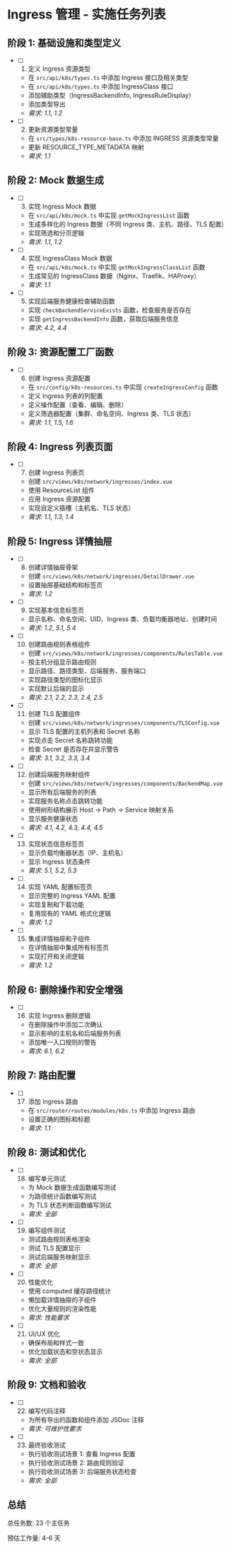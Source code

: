# Ingress 管理 - 实施任务列表

## 阶段 1: 基础设施和类型定义

- [ ] 1. 定义 Ingress 资源类型
  - 在 `src/api/k8s/types.ts` 中添加 Ingress 接口及相关类型
  - 在 `src/api/k8s/types.ts` 中添加 IngressClass 接口
  - 添加辅助类型（IngressBackendInfo, IngressRuleDisplay）
  - 添加类型导出
  - _需求: 1.1, 1.2_

- [ ] 2. 更新资源类型常量
  - 在 `src/types/k8s-resource-base.ts` 中添加 INGRESS 资源类型常量
  - 更新 RESOURCE_TYPE_METADATA 映射
  - _需求: 1.1_

## 阶段 2: Mock 数据生成

- [ ] 3. 实现 Ingress Mock 数据
  - 在 `src/api/k8s/mock.ts` 中实现 `getMockIngressList` 函数
  - 生成多样化的 Ingress 数据（不同 Ingress 类、主机、路径、TLS 配置）
  - 实现筛选和分页逻辑
  - _需求: 1.1, 1.2_

- [ ] 4. 实现 IngressClass Mock 数据
  - 在 `src/api/k8s/mock.ts` 中实现 `getMockIngressClassList` 函数
  - 生成常见的 IngressClass 数据（Nginx、Traefik、HAProxy）
  - _需求: 1.1_

- [ ] 5. 实现后端服务健康检查辅助函数
  - 实现 `checkBackendServiceExists` 函数，检查服务是否存在
  - 实现 `getIngressBackendInfo` 函数，获取后端服务信息
  - _需求: 4.2, 4.4_

## 阶段 3: 资源配置工厂函数

- [ ] 6. 创建 Ingress 资源配置
  - 在 `src/config/k8s-resources.ts` 中实现 `createIngressConfig` 函数
  - 定义 Ingress 列表的列配置
  - 定义操作配置（查看、编辑、删除）
  - 定义筛选器配置（集群、命名空间、Ingress 类、TLS 状态）
  - _需求: 1.1, 1.5, 1.6_

## 阶段 4: Ingress 列表页面

- [ ] 7. 创建 Ingress 列表页
  - 创建 `src/views/k8s/network/ingresses/index.vue`
  - 使用 ResourceList 组件
  - 应用 Ingress 资源配置
  - 实现自定义插槽（主机名、TLS 状态）
  - _需求: 1.1, 1.3, 1.4_

## 阶段 5: Ingress 详情抽屉

- [ ] 8. 创建详情抽屉骨架
  - 创建 `src/views/k8s/network/ingresses/DetailDrawer.vue`
  - 设置抽屉基础结构和标签页
  - _需求: 1.2_

- [ ] 9. 实现基本信息标签页
  - 显示名称、命名空间、UID、Ingress 类、负载均衡器地址、创建时间
  - _需求: 1.2, 5.1, 5.4_

- [ ] 10. 创建路由规则表格组件
  - 创建 `src/views/k8s/network/ingresses/components/RulesTable.vue`
  - 按主机分组显示路由规则
  - 显示路径、路径类型、后端服务、服务端口
  - 实现路径类型的图标化显示
  - 实现默认后端的显示
  - _需求: 2.1, 2.2, 2.3, 2.4, 2.5_

- [ ] 11. 创建 TLS 配置组件
  - 创建 `src/views/k8s/network/ingresses/components/TLSConfig.vue`
  - 显示 TLS 配置的主机列表和 Secret 名称
  - 实现点击 Secret 名称跳转功能
  - 检查 Secret 是否存在并显示警告
  - _需求: 3.1, 3.2, 3.3, 3.4_

- [ ] 12. 创建后端服务映射组件
  - 创建 `src/views/k8s/network/ingresses/components/BackendMap.vue`
  - 显示所有后端服务的列表
  - 实现服务名称点击跳转功能
  - 使用树形结构展示 Host -> Path -> Service 映射关系
  - 显示服务健康状态
  - _需求: 4.1, 4.2, 4.3, 4.4, 4.5_

- [ ] 13. 实现状态信息标签页
  - 显示负载均衡器状态（IP、主机名）
  - 显示 Ingress 状态条件
  - _需求: 5.1, 5.2, 5.3_

- [ ] 14. 实现 YAML 配置标签页
  - 显示完整的 Ingress YAML 配置
  - 实现复制和下载功能
  - 复用现有的 YAML 格式化逻辑
  - _需求: 1.2_

- [ ] 15. 集成详情抽屉和子组件
  - 在详情抽屉中集成所有标签页
  - 实现打开和关闭逻辑
  - _需求: 1.2_

## 阶段 6: 删除操作和安全增强

- [ ] 16. 实现 Ingress 删除逻辑
  - 在删除操作中添加二次确认
  - 显示影响的主机名和后端服务列表
  - 添加唯一入口规则的警告
  - _需求: 6.1, 6.2_

## 阶段 7: 路由配置

- [ ] 17. 添加 Ingress 路由
  - 在 `src/router/routes/modules/k8s.ts` 中添加 Ingress 路由
  - 设置正确的图标和标题
  - _需求: 1.1_

## 阶段 8: 测试和优化

- [ ] 18. 编写单元测试
  - 为 Mock 数据生成函数编写测试
  - 为路径统计函数编写测试
  - 为 TLS 状态判断函数编写测试
  - _需求: 全部_

- [ ] 19. 编写组件测试
  - 测试路由规则表格渲染
  - 测试 TLS 配置显示
  - 测试后端服务映射显示
  - _需求: 全部_

- [ ] 20. 性能优化
  - 使用 computed 缓存路径统计
  - 懒加载详情抽屉的子组件
  - 优化大量规则的渲染性能
  - _需求: 性能要求_

- [ ] 21. UI/UX 优化
  - 确保布局和样式一致
  - 优化加载状态和空状态显示
  - _需求: 全部_

## 阶段 9: 文档和验收

- [ ] 22. 编写代码注释
  - 为所有导出的函数和组件添加 JSDoc 注释
  - _需求: 可维护性要求_

- [ ] 23. 最终验收测试
  - 执行验收测试场景 1: 查看 Ingress 配置
  - 执行验收测试场景 2: 路由规则验证
  - 执行验收测试场景 3: 后端服务状态检查
  - _需求: 全部_

## 总结

总任务数: 23 个主任务

预估工作量: 4-6 天

